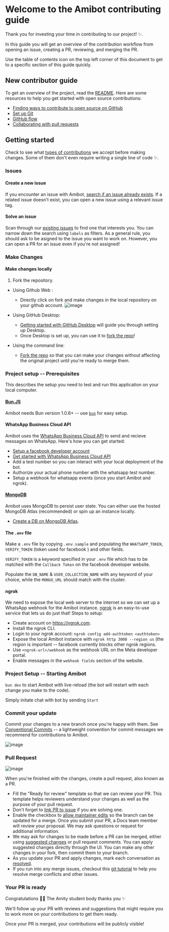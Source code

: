 # Welcome to the Amibot contributing guide

Thank you for investing your time in contributing to our project! :sparkles:.

In this guide you will get an overview of the contribution workflow from opening an issue, creating a PR, reviewing, and merging the PR.

Use the table of contents icon on the top left corner of this document to get to a specific section of this guide quickly.

## New contributor guide

To get an overview of the project, read the [README](README.md). Here are some resources to help you get started with open source contributions:

- [Finding ways to contribute to open source on GitHub](https://docs.github.com/en/get-started/exploring-projects-on-github/finding-ways-to-contribute-to-open-source-on-github)
- [Set up Git](https://docs.github.com/en/get-started/quickstart/set-up-git)
- [GitHub flow](https://docs.github.com/en/get-started/quickstart/github-flow)
- [Collaborating with pull requests](https://docs.github.com/en/github/collaborating-with-pull-requests)

## Getting started

Check to see what [types of contributions](./contributing/types-of-contributions.md) we accept before making changes. Some of them don't even require writing a single line of code :sparkles:.

### Issues

#### Create a new issue

If you encounter an issue with Amibot, [search if an issue already exists](https://docs.github.com/en/github/searching-for-information-on-github/searching-on-github/searching-issues-and-pull-requests#search-by-the-title-body-or-comments). If a related issue doesn't exist, you can open a new issue using a relevant issue tag.

#### Solve an issue

Scan through our [existing issues](https://github.com/asetalias/amibot/issues) to find one that interests you. You can narrow down the search using `labels` as filters. As a general rule, you should ask to be asigned to the issue you want to work on. However, you can open a PR for an issue even if you're not assigned!

### Make Changes

#### Make changes locally

1. Fork the repository.

- Using Github Web :
  - Directly click on fork and make changes in the local repository on your github account.
 ![image](https://user-images.githubusercontent.com/64458111/193403656-7fad4e89-d7b0-4f3a-be64-64bf3b32c0f1.png)

- Using GitHub Desktop:
  - [Getting started with GitHub Desktop](https://docs.github.com/en/desktop/installing-and-configuring-github-desktop/getting-started-with-github-desktop) will guide you through setting up Desktop.
  - Once Desktop is set up, you can use it to [fork the repo](https://docs.github.com/en/desktop/contributing-and-collaborating-using-github-desktop/cloning-and-forking-repositories-from-github-desktop)!

- Using the command line:
  - [Fork the repo](https://docs.github.com/en/github/getting-started-with-github/fork-a-repo#fork-an-example-repository) so that you can make your changes without affecting the original project until you're ready to merge them.

### Project setup -- Prerequisites

This describes the setup you need to test and run this application on your local computer.

#### [Bun.JS](https://nodejs.org/en/download/)

Amibot needs Bun version 1.0.6+ -- use [`bun`](https://bun.sh) for easy setup.

#### WhatsApp Business Cloud API

Amibot uses the [WhatsApp Business Cloud API][wa-business-cloud-api] to send and recieve messages on WhatsApp. Here's how you can get started:

- [Setup a facebook developer account](https://developers.facebook.com/)
- [Get started with WhatsApp Business Cloud API][wa-business-cloud-api]
- Add a test number so you can interact with your local deployment of the bot.
- Authorize your actual phone number with the whatsapp test number.
- Setup a webhook for whatsapp events (once you start Amibot and ngrok).

#### [MongoDB](https://www.mongodb.com/)

Amibot uses MongoDB to persist user state. You can either use the hosted MongoDB Atlas (recommended)
or spin up an instance locally.

- [Create a DB on MongoDB Atlas][mongodb-atlas].

#### The `.env` file

Make a `.env` file by copying `.env.sample` and populating the `WHATSAPP_TOKEN`, `VERIFY_TOKEN` (token used for facebook ) and other fields.

`VERIFY_TOKEN` is a keyword specified in your `.env` file which has to be matched with the `Callback Token` on the facebook developer website.

Populate the `DB_NAME` & `USER_COLLECTION_NAME` with any keyword of your choice, while the `MONGO_URL` should match with the cluster.
#### ngrok

  We need to expose the local web server to the internet so we can set up a WhatsApp webhook for the Amibot instance. [ngrok][ngrok] is an easy-to-use service that lets us do just that!
  Steps to setup:

- Create account on <https://ngrok.com>.
- Install the ngrok CLI.
- Login to your ngrok account: `ngrok config add-authtoken <authtoken>`
- Expose the local Amibot instance with `ngrok http 3000 --region us` (the region is important --
    facebook currently blocks other ngrok regions.
- Use `<ngrok-url>/webhook` as the webhook URL on the Meta developer portal.
- Enable messages in the `webhook fields` section of the website.

### Project Setup -- Starting Amibot

`bun dev` to start Amibot with live-reload (the bot will restart with each change you make to the code).

Simply initate chat with bot by sending `Start`

### Commit your update

Commit your changes to a new branch once you're happy with them.
See [Conventional Commits][conventional-commits] -- a lightweight convention
for commit messages we recommend for contributions to Amibot.

![image](https://user-images.githubusercontent.com/64458111/193404058-2af44221-77d0-4544-94c1-d48217935e8a.png)

### Pull Request

![image](https://user-images.githubusercontent.com/64458111/193404133-741c5664-5c12-45aa-a904-040957e5ac64.png)

When you're finished with the changes, create a pull request, also known as a PR.

- Fill the "Ready for review" template so that we can review your PR. This template helps reviewers understand your changes as well as the purpose of your pull request.
- Don't forget to [link PR to issue](https://docs.github.com/en/issues/tracking-your-work-with-issues/linking-a-pull-request-to-an-issue) if you are solving one.
- Enable the checkbox to [allow maintainer edits](https://docs.github.com/en/github/collaborating-with-issues-and-pull-requests/allowing-changes-to-a-pull-request-branch-created-from-a-fork) so the branch can be updated for a merge.
Once you submit your PR, a Docs team member will review your proposal. We may ask questions or request for additional information.
- We may ask for changes to be made before a PR can be merged, either using [suggested changes](https://docs.github.com/en/github/collaborating-with-issues-and-pull-requests/incorporating-feedback-in-your-pull-request) or pull request comments. You can apply suggested changes directly through the UI. You can make any other changes in your fork, then commit them to your branch.
- As you update your PR and apply changes, mark each conversation as [resolved](https://docs.github.com/en/github/collaborating-with-issues-and-pull-requests/commenting-on-a-pull-request#resolving-conversations).
- If you run into any merge issues, checkout this [git tutorial](https://github.com/skills/resolve-merge-conflicts) to help you resolve merge conflicts and other issues.

### Your PR is ready

Congratulations :tada::tada: The Amity student body thanks you :sparkles:

We'll follow up your PR with reviews and suggestions that might require you to work more on your contributions to get them ready.

Once your PR is merged, your contributions will be publicly visible!

[conventional-commits]: https://www.conventionalcommits.org/en/v1.0.0/
[ngrok]: https://www.conventionalcommits.org/en/v1.0.0/
[mongodb-atlas]: https://www.conventionalcommits.org/en/v1.0.0/
[wa-business-cloud-api]: https://developers.facebook.com/docs/whatsapp/cloud-api/
